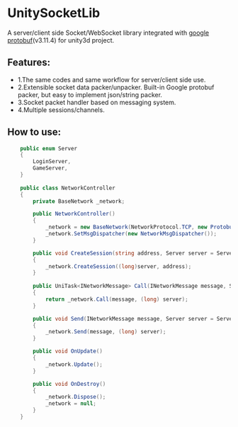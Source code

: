 # UnitySocketLib
A server/client side Socket/WebSocket library integrated with [google protobuf](https://github.com/protocolbuffers/protobuf/tree/master/csharp)(v3.11.4) for unity3d project.

## Features:
- 1.The same codes and same workflow for server/client side use.
- 2.Extensible socket data packer/unpacker. Built-in Google protobuf packer, but easy to implement json/string packer.
- 3.Socket packet handler based on messaging system.
- 4.Multiple sessions/channels.

## How to use:
```c#
    public enum Server
    {
        LoginServer,
        GameServer,
    }
    
    public class NetworkController
    {
        private BaseNetwork _network;

        public NetworkController()
        {
            _network = new BaseNetwork(NetworkProtocol.TCP, new ProtobufPacker());
            _network.SetMsgDispatcher(new NetworkMsgDispatcher());
        }

        public void CreateSession(string address, Server server = Server.GameServer)
        {
            _network.CreateSession((long)server, address);
        }
        
        public UniTask<INetworkMessage> Call(INetworkMessage message, Server server = Server.GameServer)
        {
            return _network.Call(message, (long) server);
        }

        public void Send(INetworkMessage message, Server server = Server.GameServer)
        {
            _network.Send(message, (long) server);
        }

        public void OnUpdate()
        {
            _network.Update();
        }

        public void OnDestroy()
        {
            _network.Dispose();
            _network = null;
        }
    }
```
